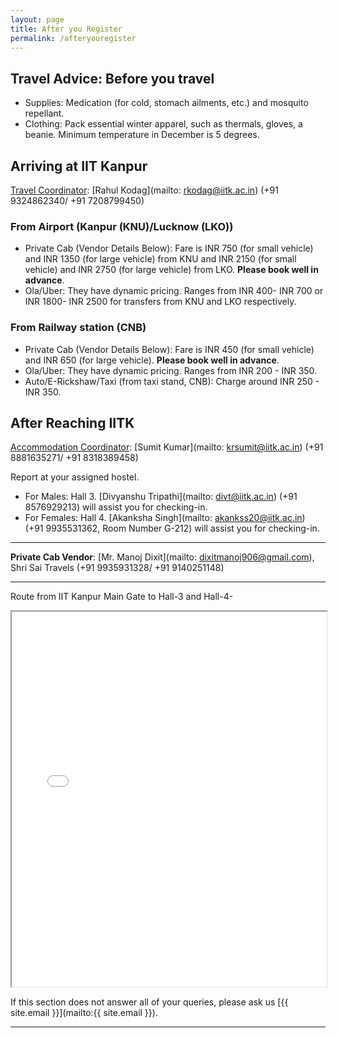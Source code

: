 ```yaml
---
layout: page
title: After you Register
permalink: /afteryouregister
---
```


## Travel Advice: Before you travel

- Supplies: Medication (for cold, stomach ailments, etc.) and mosquito repellant.
- Clothing: Pack essential winter apparel, such as thermals, gloves, a beanie. Minimum temperature in December is 5 degrees.

## Arriving at IIT Kanpur

<u>Travel Coordinator</u>: [Rahul Kodag](mailto: rkodag@iitk.ac.in) (+91 9324862340/ +91 7208799450)

### From Airport (Kanpur (KNU)/Lucknow (LKO))

- Private Cab (Vendor Details Below): Fare is INR 750 (for small vehicle) and INR 1350 (for large vehicle) from KNU and INR 2150 (for small vehicle) and INR 2750 (for large vehicle) from LKO. **Please book well in advance**.
- Ola/Uber: They have dynamic pricing. Ranges from INR 400- INR 700  or INR 1800- INR 2500 for transfers from KNU and LKO respectively.

### From Railway station (CNB)

- Private Cab (Vendor Details Below): Fare is INR 450 (for small vehicle) and INR 650 (for large vehicle). **Please book well in advance**.
- Ola/Uber: They have dynamic pricing. Ranges from INR 200 - INR 350.
- Auto/E-Rickshaw/Taxi (from taxi stand, CNB): Charge around INR 250 - INR 350.

## After Reaching IITK

<u>Accommodation Coordinator</u>: [Sumit Kumar](mailto: krsumit@iitk.ac.in) (+91 8881635271/ +91 8318389458)

Report at your assigned hostel.

- For Males: Hall 3. [Divyanshu Tripathi](mailto: divt@iitk.ac.in) (+91 8576929213) will assist you for checking-in.
- For Females: Hall 4. [Akanksha Singh](mailto: akankss20@iitk.ac.in) (+91 9935531362, Room Number G-212) will assist you for checking-in. 

--------------

**Private Cab Vendor**: [Mr. Manoj Dixit](mailto: dixitmanoj906@gmail.com), Shri Sai Travels (+91 9935931328/ +91 9140251148)

--------------

Route from IIT Kanpur Main Gate to Hall-3 and Hall-4-

<iframe src="./assets/iitk_map.pdf" width="100%" height="600px"></iframe>




<br>

If this section does not answer all of your queries, please ask us [{{ site.email }}](mailto:{{ site.email }}).

---
